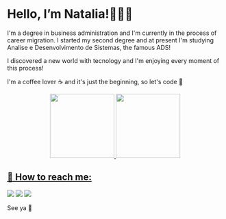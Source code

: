  # Hello, I’m Natalia!👩🏻‍💻 # 

I'm a degree in business administration and I'm currently in the process of career migration.
I started my second degree and at present I'm studying Analise e Desenvolvimento de Sistemas, the famous ADS! <br>

I discovered a new world with tecnology and I'm enjoying every moment of this process!

I'm a coffee lover ☕ and it's just the beginning, so let's code 🚀



<div>
<div align="center">
  <a href="https://github.com/nahrdmelo">
  <img height="150em" src="https://github-readme-stats.vercel.app/api?username=nahrdmelo&show_icons=true&theme=dracula&include_all_commits=true&count_private=true"/>
  <img height="150em" src="https://github-readme-stats.vercel.app/api/top-langs/?username=nahrdmelo&layout=compact&langs_count=7&theme=dracula"/>
</div>

 

## :love_letter: How to reach me:
  
<div> 
  <a href="https://instagram.com/nataliarmelo_" target="_blank"><img src="https://img.shields.io/badge/-Instagram-%23E4405F?style=for-the-badge&logo=instagram&logoColor=white" target="_blank"></a>
  <a href = "mailto:nahrdmelo@gmail.com"><img src="https://img.shields.io/badge/-Gmail-%23333?style=for-the-badge&logo=gmail&logoColor=white" target="_blank"></a>
  <a href="https://www.linkedin.com/in/nataliarmelo/" target="_blank"><img src="https://img.shields.io/badge/-LinkedIn-%230077B5?style=for-the-badge&logo=linkedin&logoColor=white" target="_blank"></a> 
 
</div>

See ya 👋

